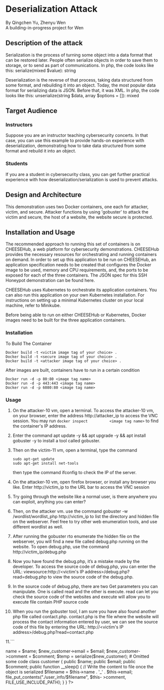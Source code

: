 # Deserialization Attack
By Qingchen Yu, Zhenyu Wen <br>
A building-in-progress project for Wen<br>

## Description of the attack
Serialization is the process of turning some object into a data format that can be restored later.
People often serialize objects in order to save them to storage, or to send as part of
communications. In php, the code looks like this: serialize(mixed $value): string

Deserialization is the reverse of that process, taking data structured from some format, and
rebuilding it into an object. Today, the most popular data format for serializing data is JSON.
Before that, it was XML. In php, the code looks like this:
unserialize(string $data, array $options = []): mixed

## Target Audience

### Instructors
Suppose you are an instructor teaching cybersecurity concerts. In that case, you can use this example to provide hands-on experience with deserialization, demonstrating how to take data structured from some format and
rebuild it into an object. <be>

### Students
If you are a student in cybersecurity class, you can get further practical experience with how deserialization/serialization is used to prevent attacks. <br>
## Design and Architecture
This demonstration uses two Docker containers, one each for attacker, victim, and secure. Attacker functions by using 'gobuster' to attack the victim and secure, the host of a website, the website secure is protected. <be>

## Installation and Usage
The recommended approach to running this set of containers is on CHEESEHub, a web platform for cybersecurity demonstrations. CHEESEHub provides the necessary resources for orchestrating and running containers on demand. In order to set up this application to be run on CHEESEHub, an application specification needs to be created that configures the Docker image to be used, memory and CPU requirements, and, the ports to be exposed for each of the three containers. The JSON spec for this SSH Honeypot demonstration can be found here.

CHEESEHub uses Kubernetes to orchestrate its application containers. You can also run this application on your own Kubernetes installation. For instructions on setting up a minimal Kubernetes cluster on your local machine, refer to Minikube.

Before being able to run on either CHEESEHub or Kubernetes, Docker images need to be built for the three application containers. <be>

### Installation
To Build The Container
```
Docker build -t <victim image tag of your choice> .
Docker build -t <secure image tag of your choice> .
Docker build -t <attacker image tag of your choice> .
```
After images are built, containers have to run in a certain condition
```
Docker run -d -p 80:80 <image tag name>
Docker run -d -p 443:443 <image tag name>
Docker run -d -p 6080:80 <image tag name>
```
### Usage
1. On the attacker-10 vm, open a terminal. To access the attacker-10 vm, on your browser,
   enter the address http://attacker_ip to access the VNC session. You may run ``` docker inspect          <image tag name> ``` to find the container's IP address.

2. Enter the command apt update -y && apt upgrade -y && apt install
   gobuster -y to install a tool called gobuster.

3. Then on the victim-11 vm, open a terminal, type the command
   ```
   sudo apt-get update
   sudo apt-get install net-tools
   ```
   then type the command ifconfig to check the IP of the server.

4. On the attacker-10 vm, open firefox browser, or install any browser you like. Enter
   http://victim_ip to the URL bar to access the VNC session

5. Try going through the website like a normal user, is there anywhere you can exploit,
   anything you can enter?

6. Then, on the attacker vm. use the command gobuster -w
   /wordlist/wordlist_php http://victim_ip to list the directory and hidden
   file on the webserver. Feel free to try other web enumeration tools, and use different
   wordlist as well.

7. After running the gobuster rto enumerate the hidden file on the webserver, you will find a
   new file called debug.php running on the website. To open debug.php, use the command
   http://victim_ip/debug.php

8. Now you have found the debug.php, it’s a mistake made by the developer. To access the
   source code of debug.php, you can enter the URL: viewsource:http://<victim's IP address>/debug.php?              read=debug.php to view the source code of the
   debug.php.

9. In the source code of debug.php, there are two Get parameters you can manipulate. One
   is called read and the other is execute. read can let you check the source code of the
   websites and execute will allow you to execute file contain PHP source code

10. When you run the gobuster tool, I am sure you have also found another php file called
   contact.php. contact.php is the file where the website will process the contact information
   entered by user, we can see the source code of this file by entering the URL:
   http://<victim's IP address>/debug.php?read=contact.php

11.```
   <?php
   # Omitted some code
   
   $new_customer = new customer;
   $new_customer->name = $name;
   $new_customer->email = $email;
   $new_customer->comment = $comment;
   $temp = serialize($new_customer);
   
   # Omitted some code
   
   class customer
   {
      public $name;
      public $email;
      public $comment;
      public function __sleep()
      {
         // Write the content to file once the object is serialized
         $filename = $this->name . '_' . $this->email;
         file_put_contents("./user_info/$filename", $this-
   >comment, FILE_USE_INCLUDE_PATH);
      }
   }
   ?>
   ```

